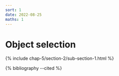 ```yaml
---
sort: 1
date: 2022-08-25
maths: 1
---
```


# Object selection

{% include chap-5/section-2/sub-section-1.html %}

{% bibliography --cited %}

